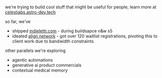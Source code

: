 we're trying to build cool stuff that might be useful for people, learn more at [celestiabs.astro-dev.tech](https://celestialabs.astro-dev.tech)

so far, we've
- shipped [indielettr.com](https://indielettr.astro-dev.tech) - during buildsapce n&w s5
- ideated [align network](https://alignnetwork.astro-dev.tech) - got over 120 waitlist registrations, pivoting this to client work due to bandwidth constraints

other parallels we're exploring
- agentic automations
- generative ai product commercials
- contextual medical memory
